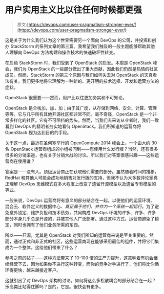 # 用户实用主义比以往任何时候都更强

> 原文:[https://devops.com/user-pragmatism-stronger-ever/](https://devops.com/user-pragmatism-stronger-ever/)

这是关于为什么我们认为这个世界需要另一个面向 DevOps 的公司，并投资和创办 StackStorm 的系列文章的第三篇。我希望我们触及的一般主题能够帮助其他人理解向 DevOps 方法构建和操作技术的快速破坏性转变。

在启动 StackStorm 时，我们受到了 OpenStack 的启发。本周是 OpenStack 峰会，我们为 OpenStack 的一些部分做出了重大贡献，因此我们仍然是热情的社区成员。然而，StackStorm 的第三个原因与我们如何失去对 OpenStack 的天真看法有关，我们更多地将它理解为一种新的、更开明的技术选择、开发和运营方法的症状。

OpenStack 很重要——然而，用户比以往更加务实和不可知论。

OpenStack 是全栈加，加，加；由于其广度，从存储到网络、安全、计算、管理等等，它与几乎所有其他开源社区都非常不同。毫不奇怪，OpenStack 是一个非常多样化的社区。它有不可阻挡的势头。然而，当我们去采访从业者时，我们一致看到 DevOps 的精明者务实地看待 OpenStack。我们所知道的运营商将 OpenStack 视为达到目的的手段。

关于这一点，最近在圣何塞举行的 OpenCompute 2014 峰会上，一个由大约 30 名 OpenStack 运营商组成的小组被问到——您使用什么发行版？当然，还有很多很多的分销渠道，也有关于分销大战的讨论。所以我们对答案很感兴趣——这些运营商在使用谁？

答案是——没有人。顶级运营商正在获取他们需要的部分。虽然随着时间的推移，RedHat 和其他人可能会成功地销售对发行版的支持，但我不认为大多数评论家真正理解 DevOps 思维模式在多大程度上改变了遗留开源模型以及遗留专有模型的等式。

一般来说，DevOps 运营商将有意义的部分结合在一起，以便他们的运营环境、混合云、软件定义的数据中心、*真正属于他们，并作为一个系统一起运行*。为了避免意外锁定、维护负担和技术债务，共同构成 DevOps 环境的许多、许多、许多部分本身几乎总是开源的，并被其他人广泛部署。通过这种方式，运营商避免了锁定，同时也拥有了他们业务所需的东西。

所以——开源，尤其是 OpenStack 对我们所知的运营商来说是至关重要的。然而，通过正式和非正式的社区，这些运营商现在能够采用最佳的组件，并将它们集成为一个整体。这给他们带来了什么？

参考之前的帖子——这种方法带来了 10-100 倍的生产力提升，这意味着有机会继续经营下去，因为如果你不进行这种转变，而你的竞争对手进行了，他们将比你循环得更快，越来越接近客户。

这就引出了对 DevOps 架构的讨论。如何将这么多松散耦合的部分结合在一起？乐高类比站得住脚吗？是的，它是。很快会有更多。